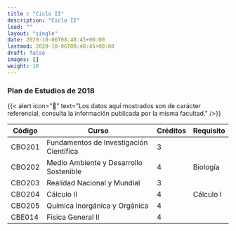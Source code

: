 ```yaml
---
title : "Ciclo II"
description: "Ciclo II"
lead: ""
layout: "single"
date: 2020-10-06T08:48:45+00:00
lastmod: 2020-10-06T08:48:45+00:00
draft: false
images: []
weight: 10
---
```


### Plan de Estudios de 2018

{{< alert icon="🚨" text="Los datos aquí mostrados son de carácter referencial, consulta la información publicada por la misma facultad." />}}

| Código | Curso                                   | Créditos | Requisito |
| ------ | --------------------------------------- | -------- | --------- |
| CBO201 | Fundamentos de Investigación Científica | 3        |           |
| CBO202 | Medio Ambiente y Desarrollo Sostenible  | 4        | Biología  |
| CBO203 | Realidad Nacional y Mundial             | 3        |           |
| CBO204 | Cálculo II                              | 4        | Cálculo I |
| CBO205 | Química Inorgánica y Orgánica           | 4        |           |
| CBE014 | Fisica General II                       | 4        |           |
